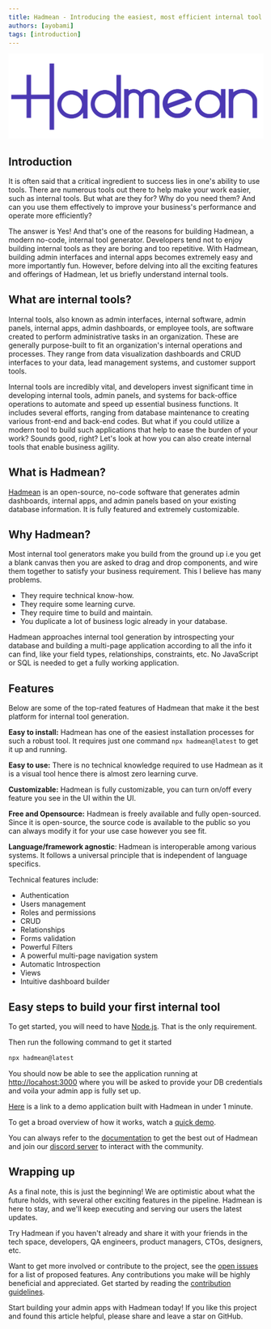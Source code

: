 ```yaml
---
title: Hadmean - Introducing the easiest, most efficient internal tool generator.
authors: [ayobami]
tags: [introduction]
---
```


![Banner](./banner.png)

## Introduction
It is often said that a critical ingredient to success lies in one's ability to use tools. There are numerous tools out there to help make your work easier, such as internal tools. But what are they for? Why do you need them? And can you use them effectively to improve your business's performance and operate more efficiently?
<!--truncate-->

The answer is Yes! And that's one of the reasons for building Hadmean, a modern no-code, internal tool generator. Developers tend not to enjoy building internal tools as they are boring and too repetitive. With Hadmean, building admin interfaces and internal apps becomes extremely easy and more importantly fun. However, before delving into all the exciting features and offerings of Hadmean, let us briefly understand internal tools.

## What are internal tools?
Internal tools, also known as admin interfaces, internal software, admin panels, internal apps, admin dashboards, or employee tools, are software created to perform administrative tasks in an organization. These are generally purpose-built to fit an organization's internal operations and processes. They range from data visualization dashboards and CRUD interfaces to your data, lead management systems, and customer support tools.

Internal tools are incredibly vital, and developers invest significant time in developing internal tools, admin panels, and systems for back-office operations to automate and speed up essential business functions. It includes several efforts, ranging from database maintenance to creating various front-end and back-end codes. But what if you could utilize a modern tool to build such applications that help to ease the burden of your work? Sounds good, right? Let's look at how you can also create internal tools that enable business agility.
## What is Hadmean?
[Hadmean](https://github.com/hadmean/hadmean) is an open-source, no-code software that generates admin dashboards, internal apps, and admin panels based on your existing database information. It is fully featured and extremely customizable.

## Why Hadmean?
Most internal tool generators make you build from the ground up i.e you get a blank canvas then you are asked to drag and drop components, and wire them together to satisfy your business requirement. This I believe has many problems.
- They require technical know-how.
- They require some learning curve.
- They require time to build and maintain.
- You duplicate a lot of business logic already in your database.

Hadmean approaches internal tool generation by introspecting your database and building a multi-page application according to all the info it can find, like your field types, relationships, constraints, etc. No JavaScript or SQL is needed to get a fully working application.

## Features
Below are some of the top-rated features of Hadmean that make it the best platform for internal tool generation.

**Easy to install:** Hadmean has one of the easiest installation processes for such a robust tool. It requires just one command `npx hadmean@latest` to get it up and running.

**Easy to use:** There is no technical knowledge required to use Hadmean as it is a visual tool hence there is almost zero learning curve.

**Customizable:** Hadmean is fully customizable, you can turn on/off every feature you see in the UI within the UI.

**Free and Opensource:** Hadmean is freely available and fully open-sourced. Since it is open-source, the source code is available to the public so you can always modify it for your use case however you see fit.

**Language/framework agnostic**: Hadmean is interoperable among various systems. It follows a universal principle that is independent of language specifics.

Technical features include:
- Authentication
- Users management
- Roles and permissions
- CRUD
- Relationships
- Forms validation
- Powerful Filters
- A powerful multi-page navigation system
- Automatic Introspection
- Views
- Intuitive dashboard builder

## Easy steps to build your first internal tool
To get started, you will need to have [Node.js](https://nodejs.org/en/download/). That is the only requirement.

Then run the following command to get it started

```bash
npx hadmean@latest
```
You should now be able to see the application running at [http://locahost:3000](http://locahost:3000) where you will be asked to provide your DB credentials and voila your admin app is fully set up.

[Here](https://hadmean-demo.up.railway.app/) is a link to a demo application built with Hadmean in under 1 minute.

To get a broad overview of how it works, watch a [quick demo](https://github.com/hadmean/hadmean#quick-demo).

You can always refer to the [documentation](https://hadmean.com) to get the best out of Hadmean and join our [discord server](https://discord.gg/aV6DxwXhzN) to interact with the community.

## Wrapping up
As a final note, this is just the beginning! We are optimistic about what the future holds, with several other exciting features in the pipeline. Hadmean is here to stay, and we'll keep executing and serving our users the latest updates.

Try Hadmean if you haven't already and share it with your friends in the tech space, developers, QA engineers, product managers, CTOs, designers, etc.

Want to get more involved or contribute to the project, see the [open issues](https://github.com/hadmean/hadmean/issues) for a list of proposed features. Any contributions you make will be highly beneficial and appreciated. Get started by reading the [contribution guidelines](https://github.com/hadmean/hadmean/blob/master/docs/CONTRIBUTING.md).

Start building your admin apps with Hadmean today! If you like this project and found this article helpful, please share and leave a star on GitHub.